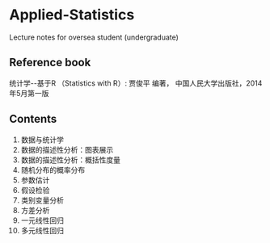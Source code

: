 # Applied-Statistics
Lecture notes for oversea student (undergraduate)
## Reference book
统计学--基于R （Statistics with R）: 贾俊平 编著， 中国人民大学出版社，2014年5月第一版
## Contents
1. 数据与统计学  
2. 数据的描述性分析：图表展示  
3. 数据的描述性分析：概括性度量  
4. 随机分布的概率分布  
5. 参数估计  
6. 假设检验  
7. 类别变量分析  
8. 方差分析  
9. 一元线性回归  
10. 多元线性回归
